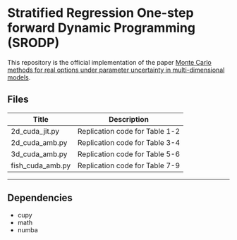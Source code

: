 # Stratified Regression One-step forward Dynamic Programming (SRODP)
 
This repository is the official implementation of the paper [Monte Carlo methods for real options under parameter uncertainty in multi-dimensional models](https://papers.ssrn.com/sol3/papers.cfm?abstract_id=3549891).
 
## Files
 
| Title | Description |
|-------|-----|
| 2d_cuda_jit.py | Replication code for Table 1-2|
| 2d_cuda_amb.py | Replication code for Table 3-4|
| 3d_cuda_amb.py | Replication code for Table 5-6|
| fish_cuda_amb.py | Replication code for Table 7-9|
***

## Dependencies
* cupy
* math
* numba
